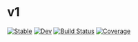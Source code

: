 # v1

[![Stable](https://img.shields.io/badge/docs-stable-blue.svg)](https://mmcmanus1.github.io/v1.jl/stable/)
[![Dev](https://img.shields.io/badge/docs-dev-blue.svg)](https://mmcmanus1.github.io/v1.jl/dev/)
[![Build Status](https://github.com/mmcmanus1/v1.jl/actions/workflows/CI.yml/badge.svg?branch=main)](https://github.com/mmcmanus1/v1.jl/actions/workflows/CI.yml?query=branch%3Amain)
[![Coverage](https://codecov.io/gh/mmcmanus1/v1.jl/branch/main/graph/badge.svg)](https://codecov.io/gh/mmcmanus1/v1.jl)
